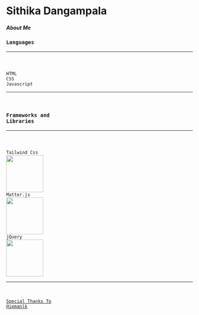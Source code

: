 # Sithika Dangampala<br>

##### About Me<br>

### <code>Languages</code><br><hr><br>

<code>HTML</code><br>
<code>CSS</code><br>
<code>Javascript</code><br><hr><br>

### <code>Frameworks and Libraries</code><br><hr><br>

<code>Tailwind Css</code><br>
<img src="https://external-content.duckduckgo.com/iu/?u=https%3A%2F%2Ftse3.mm.bing.net%2Fth%3Fid%3DOIP.hIAy0-W570XlyNPlrqUPawHaHa%26pid%3DApi&f=1" width="100"><br>
<code>Matter.js</code><br>
<img src="https://external-content.duckduckgo.com/iu/?u=https%3A%2F%2Ftse4.mm.bing.net%2Fth%3Fid%3DOIP.2YU3z1w7JbcIijn6uJBRfQAAAA%26pid%3DApi&f=1" width="100" height="100"><br>
<code>jQuery</code><br>
<img src="https://external-content.duckduckgo.com/iu/?u=https%3A%2F%2Ftse4.mm.bing.net%2Fth%3Fid%3DOIP.KSfNE8X4_gsTvzxIb_rdtQHaHa%26pid%3DApi&f=1" width="100"><br><hr><br>

<code><a href="https://github.com/ipmanlk">Special Thanks To @ipmanlk</a></code><br>

